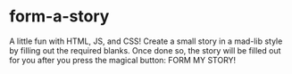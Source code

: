 # form-a-story

A little fun with HTML, JS, and CSS! Create a small story in a mad-lib style by filling out the required blanks. Once done so, the story will be filled out for you after you press the magical button: FORM MY STORY!
